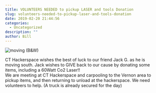 ```yaml
---
title: VOLUNTEERS NEEDED to pickup LASER and tools Donation
slug: volunteers-needed-to-pickup-laser-and-tools-donation
date: 2019-02-20 21:44:56
categories:
  - Uncategorized
description: ""
author: Bill
---
```



![moving (B&W)](/uploads/2019/02/moving-black-white.jpg)

CT Hackerspace wishes the best of luck to our friend Jack G. as he is moving south. Jack wishes to GIVE back to our cause by donating some items, including a 60Watt Co2 Laser!!  
We are meeting at CT Hackerspace and carpooling to the Vernon area to pickup items, and then returning to unload at the hackerspace. We need volunteers to help. (A truck is already secured for the day)
